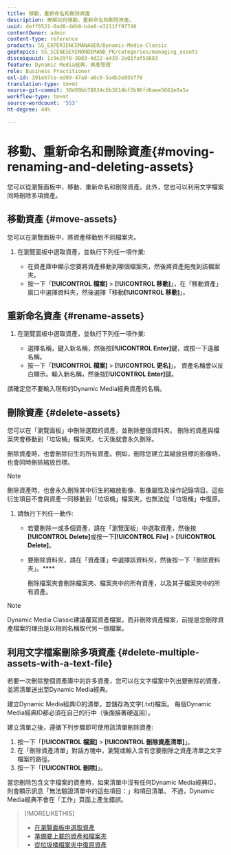 ```yaml
---
title: 移動、重新命名和刪除資產
description: 瞭解如何移動、重新命名和刪除資產。
uuid: deff6521-0ad0-4db9-b4e0-e3211ff97740
contentOwner: admin
content-type: reference
products: SG_EXPERIENCEMANAGER/Dynamic-Media-Classic
geptopics: SG_SCENESEVENONDEMAND_PK/categories/managing_assets
discoiquuid: 1c9e29f0-3083-4d22-a439-2a01faf59683
feature: Dynamic Media經典，資產管理
role: Business Practitioner
exl-id: 391eb7ce-ed89-47a8-a6c6-5adb3e95bf78
translation-type: tm+mt
source-git-commit: 38d09bb78834c6b3614bf2b96fd6aee5661e0a5a
workflow-type: tm+mt
source-wordcount: '553'
ht-degree: 44%

---
```


# 移動、重新命名和刪除資產{#moving-renaming-and-deleting-assets}

您可以從瀏覽面板中，移動、重新命名和刪除資產。此外，您也可以利用文字檔案同時刪除多項資產。

## 移動資產 {#move-assets}

您可以在瀏覽面板中，將資產移動到不同檔案夾。

1. 在瀏覽面板中選取資產，並執行下列任一項作業:

   * 在資產庫中顯示您要將資產移動到哪個檔案夾，然後將資產拖曳到該檔案夾。
   * 按一下「**[!UICONTROL 檔案]** > **[!UICONTROL 移動]**」，在「移動資產」窗口中選擇資料夾，然後選擇「移動&#x200B;**[!UICONTROL 移動]**」。

## 重新命名資產 {#rename-assets}

1. 在瀏覽面板中選取資產，並執行下列任一項作業:

   * 選擇名稱，鍵入新名稱，然後按&#x200B;**[!UICONTROL Enter]**&#x200B;鍵，或按一下遠離名稱。
   * 按一下「**[!UICONTROL 檔案]** > **[!UICONTROL 更名]**」。 資產名稱會以反白顯示。輸入新名稱，然後按&#x200B;**[!UICONTROL Enter]**&#x200B;鍵。

請確定您不要輸入現有的Dynamic Media經典資產的名稱。

## 刪除資產 {#delete-assets}

您可以在「瀏覽面板」中刪除選取的資產，並刪除整個資料夾。 刪除的資產與檔案夾會移動到「垃圾桶」檔案夾，七天後就會永久刪除。

刪除資產時，也會刪除衍生的所有資產。例如，刪除您建立其縮放目標的影像時，也會同時刪除縮放目標。

>[!NOTE]
>
>刪除資產時，也會永久刪除其中衍生的縮放影像、影像屬性及操作記錄項目。這些衍生項目不會與資產一同移動到「垃圾桶」檔案夾，也無法從「垃圾桶」中復原。

1. 請執行下列任一動作:

   * 若要刪除一或多個資產，請在「瀏覽面板」中選取資產，然後按&#x200B;**[!UICONTROL Delete]**&#x200B;或按一下&#x200B;**[!UICONTROL File]** > **[!UICONTROL Delete]**。
   * 要刪除資料夾，請在「資產庫」中選擇該資料夾，然後按一下「刪除資料夾」。****

      刪除檔案夾會刪除檔案夾、檔案夾中的所有資產，以及其子檔案夾中的所有資產。

>[!NOTE]
>
>Dynamic Media·Classic建議覆寫資產檔案，而非刪除資產檔案，前提是您刪除資產檔案的理由是以相同名稱取代另一個檔案。

## 利用文字檔案刪除多項資產 {#delete-multiple-assets-with-a-text-file}

若要一次刪除整個資產庫中的許多資產，您可以在文字檔案中列出要刪除的資產，並將清單送出至Dynamic Media經典。

建立Dynamic Media經典ID的清單，並儲存為文字(.txt)檔案。 每個Dynamic Media經典ID都必須在自己的行中（後面接著硬返回）。

建立清單之後，遵循下列步驟即可使用該清單刪除資產:

1. 按一下「**[!UICONTROL 檔案]** > **[!UICONTROL 刪除資產清單]**」。
1. 在「刪除資產清單」對話方塊中，瀏覽或輸入含有您要刪除之資產清單之文字檔案的路徑。
1. 按一下「**[!UICONTROL 刪除]**」。

當您刪除包含文字檔案的資產時，如果清單中沒有任何Dynamic Media經典ID，則會顯示訊息「無法驗證清單中的這些項目：」和項目清單。 不過，Dynamic Media經典不會在「工作」頁面上產生錯誤。

>[!MORELIKETHIS]
>
>* [在瀏覽面板中選取資產](selecting-assets-browse-panel.md#selecting_assets_in_the_browse_panel)
>* [準備要上載的資產和檔案夾](uploading-files.md#preparing_your_assets_and_folders_for_uploading)
>* [從垃圾桶檔案夾中復原資產](trash-folder.md#restoring_assets_from_the_trash_folder)


